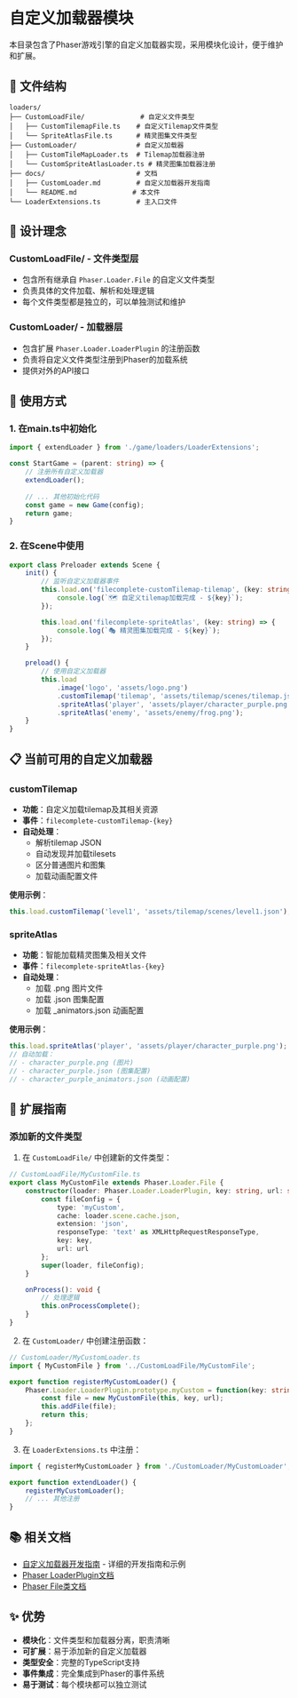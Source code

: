 # 自定义加载器模块

本目录包含了Phaser游戏引擎的自定义加载器实现，采用模块化设计，便于维护和扩展。

## 📁 文件结构

```
loaders/
├── CustomLoadFile/              # 自定义文件类型
│   ├── CustomTilemapFile.ts    # 自定义Tilemap文件类型
│   └── SpriteAtlasFile.ts      # 精灵图集文件类型
├── CustomLoader/               # 自定义加载器
│   ├── CustomTileMapLoader.ts  # Tilemap加载器注册
│   └── CustomSpriteAtlasLoader.ts # 精灵图集加载器注册
├── docs/                       # 文档
│   ├── CustomLoader.md         # 自定义加载器开发指南
│   └── README.md              # 本文件
└── LoaderExtensions.ts         # 主入口文件
```

## 🎯 设计理念

### CustomLoadFile/ - 文件类型层
- 包含所有继承自 `Phaser.Loader.File` 的自定义文件类型
- 负责具体的文件加载、解析和处理逻辑
- 每个文件类型都是独立的，可以单独测试和维护

### CustomLoader/ - 加载器层
- 包含扩展 `Phaser.Loader.LoaderPlugin` 的注册函数
- 负责将自定义文件类型注册到Phaser的加载系统
- 提供对外的API接口

## 🚀 使用方式

### 1. 在main.ts中初始化
```typescript
import { extendLoader } from './game/loaders/LoaderExtensions';

const StartGame = (parent: string) => {
    // 注册所有自定义加载器
    extendLoader();
    
    // ... 其他初始化代码
    const game = new Game(config);
    return game;
}
```

### 2. 在Scene中使用
```typescript
export class Preloader extends Scene {
    init() {
        // 监听自定义加载器事件
        this.load.on('filecomplete-customTilemap-tilemap', (key: string) => {
            console.log(`🗺️ 自定义tilemap加载完成 - ${key}`);
        });

        this.load.on('filecomplete-spriteAtlas', (key: string) => {
            console.log(`🎭 精灵图集加载完成 - ${key}`);
        });
    }

    preload() {
        // 使用自定义加载器
        this.load
            .image('logo', 'assets/logo.png')
            .customTilemap('tilemap', 'assets/tilemap/scenes/tilemap.json')  // 🎯 自定义tilemap
            .spriteAtlas('player', 'assets/player/character_purple.png')    // 🎯 精灵图集
            .spriteAtlas('enemy', 'assets/enemy/frog.png');
    }
}
```

## 📋 当前可用的自定义加载器

### customTilemap
- **功能**：自定义加载tilemap及其相关资源
- **事件**：`filecomplete-customTilemap-{key}`
- **自动处理**：
  - 解析tilemap JSON
  - 自动发现并加载tilesets
  - 区分普通图片和图集
  - 加载动画配置文件

**使用示例**：
```typescript
this.load.customTilemap('level1', 'assets/tilemap/scenes/level1.json');
```

### spriteAtlas
- **功能**：智能加载精灵图集及相关文件
- **事件**：`filecomplete-spriteAtlas-{key}`
- **自动处理**：
  - 加载 .png 图片文件
  - 加载 .json 图集配置
  - 加载 _animators.json 动画配置

**使用示例**：
```typescript
this.load.spriteAtlas('player', 'assets/player/character_purple.png');
// 自动加载：
// - character_purple.png (图片)
// - character_purple.json (图集配置)
// - character_purple_animators.json (动画配置)
```

## 🔧 扩展指南

### 添加新的文件类型

1. 在 `CustomLoadFile/` 中创建新的文件类型：
```typescript
// CustomLoadFile/MyCustomFile.ts
export class MyCustomFile extends Phaser.Loader.File {
    constructor(loader: Phaser.Loader.LoaderPlugin, key: string, url: string) {
        const fileConfig = {
            type: 'myCustom',
            cache: loader.scene.cache.json,
            extension: 'json',
            responseType: 'text' as XMLHttpRequestResponseType,
            key: key,
            url: url
        };
        super(loader, fileConfig);
    }

    onProcess(): void {
        // 处理逻辑
        this.onProcessComplete();
    }
}
```

2. 在 `CustomLoader/` 中创建注册函数：
```typescript
// CustomLoader/MyCustomLoader.ts
import { MyCustomFile } from '../CustomLoadFile/MyCustomFile';

export function registerMyCustomLoader() {
    Phaser.Loader.LoaderPlugin.prototype.myCustom = function(key: string, url: string) {
        const file = new MyCustomFile(this, key, url);
        this.addFile(file);
        return this;
    };
}
```

3. 在 `LoaderExtensions.ts` 中注册：
```typescript
import { registerMyCustomLoader } from './CustomLoader/MyCustomLoader';

export function extendLoader() {
    registerMyCustomLoader();
    // ... 其他注册
}
```


## 📚 相关文档

- [自定义加载器开发指南](./CustomLoader.md) - 详细的开发指南和示例
- [Phaser LoaderPlugin文档](https://photonstorm.github.io/phaser3-docs/Phaser.Loader.LoaderPlugin.html)
- [Phaser File类文档](https://photonstorm.github.io/phaser3-docs/Phaser.Loader.File.html)

## ✨ 优势

- **模块化**：文件类型和加载器分离，职责清晰
- **可扩展**：易于添加新的自定义加载器
- **类型安全**：完整的TypeScript支持
- **事件集成**：完全集成到Phaser的事件系统
- **易于测试**：每个模块都可以独立测试
